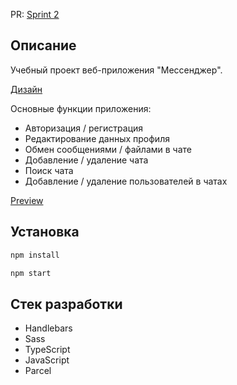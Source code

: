 PR: [Sprint 2](https://github.com/Mickilol/middle.messenger.praktikum.yandex/pull/2)

## Описание

Учебный проект веб-приложения "Мессенджер".

[Дизайн](https://www.figma.com/file/jF5fFFzgGOxQeB4CmKWTiE/Chat_external_link?node-id=0%3A1)

Основные функции приложения:

- Авторизация / регистрация
- Редактирование данных профиля
- Обмен сообщениями / файлами в чате
- Добавление / удаление чата
- Поиск чата
- Добавление / удаление пользователей в чатах

[Preview](https://profound-semifreddo-123ee2.netlify.app/)

## Установка

```sh
npm install
```

```sh
npm start
```

## Стек разработки

- Handlebars
- Sass
- TypeScript
- JavaScript
- Parcel
